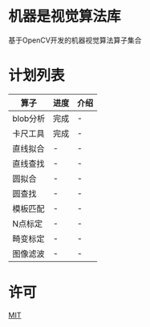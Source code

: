 # 机器是视觉算法库

基于OpenCV开发的机器视觉算法算子集合


# 计划列表

| 算子 | 进度 | 介绍 |
| --- | --- | ---- |
| blob分析 | 完成 | - |
| 卡尺工具 | 完成 | - |
| 直线拟合 | - | - |
| 直线查找 | - | - |
| 圆拟合 | - | - |
| 圆查找 | - | - |
| 模板匹配 | - | - |
| N点标定 | - | - |
| 畸变标定 | - | - |
| 图像滤波 | - | - |

# 许可

[MIT](https://github.com/mangosroom/machine-vision-algorithms-library/blob/master/LICENSE)

